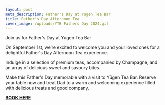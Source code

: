 ```yaml
---
layout: post
meta_description: Father's Day at Yugen Tea Bar
title: Father's Day Afternoon Tea
cover_image: /uploads/YTB Fathers Day 2024.gif
---
```


Join us for Father's Day at Yūgen Tea Bar

On September 1st, we’re excited to welcome you and your loved ones for a delightful Father's Day Afternoon Tea experience.

Indulge in a selection of premium teas, accompanied by Champagne, and an array of delicious sweet and savoury bites.

Make this Father's Day memorable with a visit to Yūgen Tea Bar. Reserve your table now and treat Dad to a warm and welcoming experience filled with delicious treats and good company.

**[BOOK HERE](https://www.opentable.com/booking/experiences-availability?rid=158744\&restref=158744\&experienceId=319834\&utm_source=external\&utm_medium=referral\&utm_campaign=shared "BOOK HERE")**
